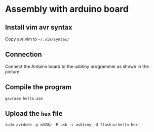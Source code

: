 # Assembly with arduino board

## Install vim avr syntax

Copy avr.vim to `~/.vim/syntax/`

## Connection

Connect the Arduino board to the usbtiny programmer as shown in the picture.


## Compile the program

`gavrasm hello.asm`

## Upload the `hex` file

`sudo avrdude -p m328p -P usb -c usbtiny -U flash:w:hello.hex`
